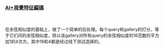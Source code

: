 ### [AI+視覺特征編碼](https://www.heywhale.com/org/2021NAIC/competition/area/61b81042902a13001708eb17/content)
<br/><br/>
在余弦相似度的基础上，做了一个简单的后处理。每个query和gallery的打分，等于它们间的余弦相似度，除以该gallery对所有query的余弦相似度的16范数的平方加1的4次方。其中16和4都是经过线下测试选择的。
